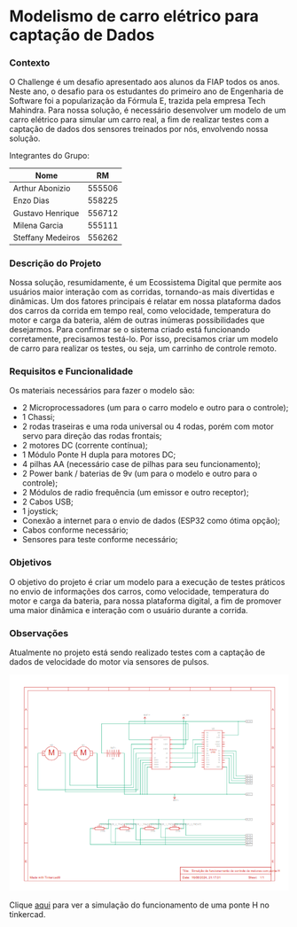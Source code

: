 # Modelismo de carro elétrico para captação de Dados
### Contexto
O Challenge é um desafio apresentado aos alunos da FIAP todos os anos. Neste ano, o desafio para os estudantes do primeiro ano de Engenharia de Software foi a popularização da Fórmula E, trazida pela empresa Tech Mahindra. Para nossa solução, é necessário desenvolver um modelo de um carro elétrico para simular um carro real, a fim de realizar testes com a captação de dados dos sensores treinados por nós, envolvendo nossa solução.

Integrantes do Grupo:

Nome   | RM
--------- | ------
Arthur Abonizio | 555506 
Enzo Dias | 558225
Gustavo Henrique | 556712
Milena Garcia | 555111
Steffany Medeiros | 556262

### Descrição do Projeto
Nossa solução, resumidamente, é um Ecossistema Digital que permite aos usuários maior interação com as corridas, tornando-as mais divertidas e dinâmicas. Um dos fatores principais é relatar em nossa plataforma dados dos carros da corrida em tempo real, como velocidade, temperatura do motor e carga da bateria, além de outras inúmeras possibilidades que desejarmos. Para confirmar se o sistema criado está funcionando corretamente, precisamos testá-lo. Por isso, precisamos criar um modelo de carro para realizar os testes, ou seja, um carrinho de controle remoto.

### Requisitos e Funcionalidade
Os materiais necessários para fazer o modelo são:
* 2 Microprocessadores (um para o carro modelo e outro para o controle);
* 1 Chassi;
* 2 rodas traseiras e uma roda universal ou 4 rodas, porém com motor servo para direção das rodas frontais;
* 2 motores DC (corrente contínua);
* 1 Módulo Ponte H dupla para motores DC;
* 4 pilhas AA (necessário case de pilhas para seu funcionamento);
* 2 Power bank / baterias de 9v (um para o modelo e outro para o controle);
* 2 Módulos de radio frequência (um emissor e outro receptor);
* 2 Cabos USB;
* 1 joystick;
* Conexão a internet para o envio de dados (ESP32 como ótima opção);
* Cabos conforme necessário;
* Sensores para teste conforme necessário;

### Objetivos
O objetivo do projeto é criar um modelo para a execução de testes práticos no envio de informações dos carros, como velocidade, temperatura do motor e carga da bateria, para nossa plataforma digital, a fim de promover uma maior dinâmica e interação com o usuário durante a corrida.

### Observações
Atualmente no projeto está sendo realizado testes com a captação de dados de velocidade do motor via sensores de pulsos.

![Esquematização da simulação da ponte H no tinkercad](https://github.com/guta231/modelismo-carro-eletrico/blob/main/imagem%20esquematizada%20tinkercad.png)

Clique [aqui](https://www.tinkercad.com/things/435US7UQ3Br-simulcao-de-funcionamento-de-controle-de-motores-com-ponte-h/editel) para ver a simulação do funcionamento de uma ponte H no tinkercad.
